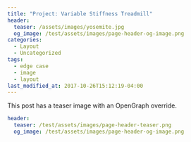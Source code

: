 ```yaml
---
title: "Project: Variable Stiffness Treadmill"
header:
  teaser: /assets/images/yosemite.jpg
  og_image: /test/assets/images/page-header-og-image.png
categories:
  - Layout
  - Uncategorized
tags:
  - edge case
  - image
  - layout
last_modified_at: 2017-10-26T15:12:19-04:00
---
```


This post has a teaser image with an OpenGraph override.

```yaml
header:
  teaser: /test/assets/images/page-header-teaser.png
  og_image: /test/assets/images/page-header-og-image.png
```
